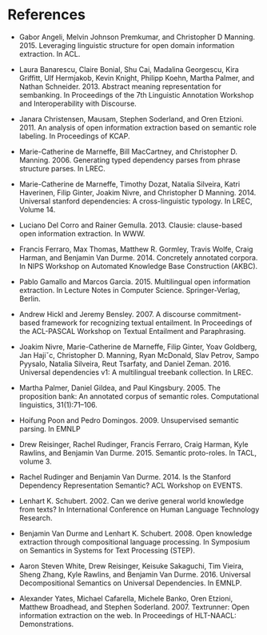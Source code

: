 References
==========

* Gabor Angeli, Melvin Johnson Premkumar, and Christopher D
  Manning. 2015. Leveraging linguistic structure for open domain information
  extraction. In ACL.

* Laura Banarescu, Claire Bonial, Shu Cai, Madalina Georgescu, Kira Griffitt, Ulf Hermjakob, Kevin Knight,
  Philipp Koehn, Martha Palmer, and Nathan Schneider. 2013. Abstract meaning representation for sembanking.
  In Proceedings of the 7th Linguistic Annotation Workshop and Interoperability with Discourse.

* Janara Christensen, Mausam, Stephen Soderland, and Oren Etzioni. 2011. An analysis of open information extraction based on semantic role labeling.
  In Proceedings of KCAP.

* Marie-Catherine de Marneffe, Bill MacCartney, and Christopher D. Manning. 2006.
  Generating typed dependency parses from phrase structure parses. In LREC.

* Marie-Catherine de Marneffe, Timothy Dozat, Natalia Silveira, Katri Haverinen, Filip Ginter, Joakim Nivre,
  and Christopher D Manning. 2014. Universal stanford dependencies: A cross-linguistic typology. In LREC,
  Volume 14.

* Luciano Del Corro and Rainer Gemulla. 2013.
  Clausie: clause-based open information extraction. In WWW.

* Francis Ferraro, Max Thomas, Matthew R. Gormley, Travis Wolfe, Craig Harman, and Benjamin Van Durme. 2014.
  Concretely annotated corpora. In NIPS Workshop on Automated Knowledge Base Construction (AKBC).

* Pablo Gamallo and Marcos Garcia. 2015. Multilingual open information extraction.
  In Lecture Notes in Computer Science. Springer-Verlag, Berlin.

* Andrew Hickl and Jeremy Bensley. 2007.
  A discourse commitment-based framework for recognizing textual entailment.
  In Proceedings of the ACL-PASCAL Workshop on Textual Entailment and Paraphrasing.

* Joakim Nivre, Marie-Catherine de Marneffe, Filip Ginter, Yoav Goldberg, Jan Hajiˇc, Christopher D. Manning,
  Ryan McDonald, Slav Petrov, Sampo Pyysalo, Natalia Silveira, Reut Tsarfaty, and Daniel Zeman. 2016.
  Universal dependencies v1: A multilingual treebank collection. In LREC.

* Martha Palmer, Daniel Gildea, and Paul Kingsbury. 2005.
  The proposition bank: An annotated corpus of semantic roles.
  Computational linguistics, 31(1):71–106.

* Hoifung Poon and Pedro Domingos. 2009.
  Unsupervised semantic parsing.
  In EMNLP

* Drew Reisinger, Rachel Rudinger, Francis Ferraro, Craig Harman, Kyle Rawlins, and Benjamin Van Durme. 2015.
  Semantic proto-roles. In TACL, volume 3.

* Rachel Rudinger and Benjamin Van Durme. 2014.
  Is the Stanford Dependency Representation Semantic?
  ACL Workshop on EVENTS.

* Lenhart K. Schubert. 2002.
  Can we derive general world knowledge from texts?
  In International Conference on Human Language Technology Research.

* Benjamin Van Durme and Lenhart K. Schubert. 2008.
  Open knowledge extraction through compositional language processing.
  In Symposium on Semantics in Systems for Text Processing (STEP).

* Aaron Steven White, Drew Reisinger, Keisuke Sakaguchi, Tim Vieira, Sheng Zhang, Kyle Rawlins, and Benjamin Van Durme. 2016.
  Universal Decompositional Semantics on Universal Dependencies.
  In EMNLP.

* Alexander Yates, Michael Cafarella, Michele Banko, Oren Etzioni, Matthew Broadhead, and Stephen Soderland. 2007.
  Textrunner: Open information extraction on the web.
  In Proceedings of HLT-NAACL: Demonstrations.
